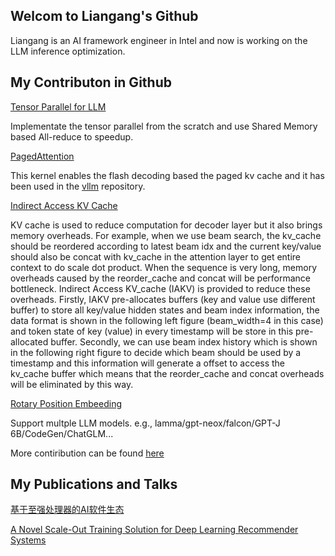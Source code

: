 ## Welcom to Liangang's Github

Liangang is an AI framework engineer in Intel and now is working on the LLM inference optimization. 

## My Contributon in Github

[Tensor Parallel for LLM](https://github.com/intel/intel-extension-for-pytorch/commit/4fa64459d03a17839ec49d1081e9c7e15e0c7f52) 

Implementate the tensor parallel from the scratch and use Shared Memory based All-reduce to speedup.  

[PagedAttention](https://github.com/intel/intel-extension-for-pytorch/commits/main/csrc/cpu/aten/kernels/PagedAttentionKrnl.cpp)

This kernel enables the flash decoding based the paged kv cache and it has been used in the [vllm](https://github.com/vllm-project/vllm/blob/main/vllm/attention/ops/ipex_attn.py) repository. 

[Indirect Access KV Cache](https://github.com/intel/intel-extension-for-pytorch/blob/main/csrc/cpu/aten/kernels/MaskedMultiHeadAttentionKrnl.cpp) 

KV cache is used to reduce computation for decoder layer but it also brings memory overheads. For example, when we use beam search, the kv_cache should be reordered according to latest beam idx and the current key/value should also be concat with kv_cache in the attention layer to get entire context to do scale dot product. When the sequence is very long, memory overheads caused by the reorder_cache and concat will be performance bottleneck. Indirect Access KV_cache (IAKV) is provided to reduce these overheads. Firstly, IAKV pre-allocates buffers (key and value use different buffer) to store all key/value hidden states and beam index information, the data format is shown in the following left figure (beam_width=4 in this case) and token state of key (value) in every timestamp will be store in this pre-allocated buffer. Secondly, we can use beam index history which is shown in the following right figure to decide which beam should be used by a timestamp and this information will generate a offset to access the kv_cache buffer which means that the reorder_cache and concat overheads will be eliminated by this way.

[Rotary Position Embeeding](https://github.com/intel-innersource/frameworks.ai.pytorch.ipex-cpu/blob/cpu-device/csrc/cpu/aten/kernels/RotaryPositionEmbeddingKnl.cpp) 

Support multple LLM models. e.g., lamma/gpt-neox/falcon/GPT-J 6B/CodeGen/ChatGLM...

More contiribution can be found [here](https://github.com/intel/intel-extension-for-pytorch/graphs/contributors)

## My Publications and Talks 

[基于至强处理器的AI软件生态](https://marketing.csdn.net/p/4f3a7da76a0dc06a0db8a1f251dd9eea?pId=2409)

[A Novel Scale-Out Training Solution for Deep Learning Recommender Systems](https://www.intel.com/content/www/us/en/developer/articles/technical/novel-scale-out-training-solution-deep-learning-recommender-systems.html)

